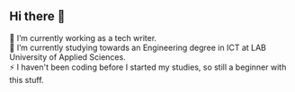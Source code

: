## Hi there 👋

🔭 I’m currently working as a tech writer. <br>
🌱 I’m currently studying towards an Engineering degree in ICT at LAB University of Applied Sciences. <br>
⚡ I haven't been coding before I started my studies, so still a beginner with this stuff.

<!--
**smyllykoski/smyllykoski** is a ✨ _special_ ✨ repository because its `README.md` (this file) appears on your GitHub profile.

Here are some ideas to get you started:

- 🔭 I’m currently working on ...
- 🌱 I’m currently learning ...
- 👯 I’m looking to collaborate on ...
- 🤔 I’m looking for help with ...
- 💬 Ask me about ...
- 📫 How to reach me: ...
- 😄 Pronouns: ...
- ⚡ Fun fact: ...
-->
